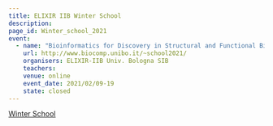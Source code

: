 ```yaml
---
title: ELIXIR IIB Winter School
description: 
page_id: Winter_school_2021
event:
  - name: "Bioinformatics for Discovery in Structural and Functional Biology"
    url: http://www.biocomp.unibo.it/~school2021/
    organisers: ELIXIR-IIB Univ. Bologna SIB
    teachers: 
    venue: online
    event_date: 2021/02/09-19
    state: closed
---
```


[Winter School](http://www.biocomp.unibo.it/~school2021/)


<br>